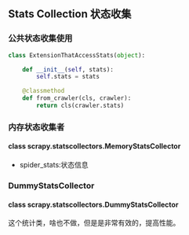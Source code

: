 ## Stats Collection 状态收集

### 公共状态收集使用

```python
class ExtensionThatAccessStats(object):

    def __init__(self, stats):
        self.stats = stats

    @classmethod
    def from_crawler(cls, crawler):
        return cls(crawler.stats)
```

### 内存状态收集者
#### class scrapy.statscollectors.MemoryStatsCollector
* spider_stats:状态信息

### DummyStatsCollector
#### class scrapy.statscollectors.DummyStatsCollector
这个统计类，啥也不做，但是是非常有效的，提高性能。
